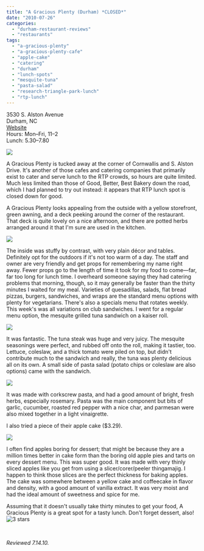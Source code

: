 ```yaml
---
title: "A Gracious Plenty (Durham) *CLOSED*"
date: "2010-07-26"
categories:
  - "durham-restaurant-reviews"
  - "restaurants"
tags:
  - "a-gracious-plenty"
  - "a-gracious-plenty-cafe"
  - "apple-cake"
  - "catering"
  - "durham"
  - "lunch-spots"
  - "mesquite-tuna"
  - "pasta-salad"
  - "research-triangle-park-lunch"
  - "rtp-lunch"
---
```


3530 S. Alston Avenue\
Durham, NC\
[Website](http://www.agraciousplentyinc.com/)\
Hours: Mon–Fri, 11–2\
Lunch: $5.30–$7.80

![](https://thegourmez-wpmedia.s3.amazonaws.com/2024/07/agraciousplenty5.jpg)

A Gracious Plenty is tucked away at the corner of Cornwallis and S. Alston Drive. It's another of those cafes and catering companies that primarily exist to cater and serve lunch to the RTP crowds, so hours are quite limited. Much less limited than those of Good, Better, Best Bakery down the road, which I had planned to try out instead: it appears that RTP lunch spot is closed down for good.

A Gracious Plenty looks appealing from the outside with a yellow storefront, green awning, and a deck peeking around the corner of the restaurant.  That deck is quite lovely on a nice afternoon, and there are potted herbs arranged around it that I'm sure are used in the kitchen.

![](https://thegourmez-wpmedia.s3.amazonaws.com/2024/07/agraciousplenty1.jpg)

The inside was stuffy by contrast, with very plain décor and tables. Definitely opt for the outdoors if it's not too warm of a day. The staff and owner are very friendly and get props for remembering my name right away. Fewer props go to the length of time it took for my food to come—far, far too long for lunch time. I overheard someone saying they had catering problems that morning, though, so it may generally be faster than the thirty minutes I waited for my meal. Varieties of quesadillas, salads, flat bread pizzas, burgers, sandwiches, and wraps are the standard menu options with plenty for vegetarians. There's also a specials menu that rotates weekly. This week's was all variations on club sandwiches. I went for a regular menu option, the mesquite grilled tuna sandwich on a kaiser roll.

![](https://thegourmez-wpmedia.s3.amazonaws.com/2024/07/agraciousplenty2.jpg)

It was fantastic. The tuna steak was huge and very juicy. The mesquite seasonings were perfect, and rubbed off onto the roll, making it tastier, too. Lettuce, coleslaw, and a thick tomato were piled on top, but didn't contribute much to the sandwich and really, the tuna was plenty delicious all on its own. A small side of pasta salad (potato chips or coleslaw are also options) came with the sandwich.

![](https://thegourmez-wpmedia.s3.amazonaws.com/2024/07/agraciousplenty3.jpg)

It was made with corkscrew pasta, and had a good amount of bright, fresh herbs, especially rosemary. Pasta was the main component but bits of garlic, cucumber, roasted red pepper with a nice char, and parmesan were also mixed together in a light vinaigrette.

I also tried a piece of their apple cake ($3.29).

![](https://thegourmez-wpmedia.s3.amazonaws.com/2024/07/agraciousplenty4.jpg)

I often find apples boring for dessert; that might be because they are a million times better in cake form than the boring old apple pies and tarts on every dessert menu. This was super good. It was made with very thinly sliced apples like you get from using a slicer/corer/peeler thingamajig. I happen to think those slices are the perfect thickness for baking apples. The cake was somewhere between a yellow cake and coffeecake in flavor and density, with a good amount of vanilla extract. It was very moist and had the ideal amount of sweetness and spice for me.

Assuming that it doesn't usually take thirty minutes to get your food, A Gracious Plenty is a great spot for a tasty lunch. Don't forget dessert, also! ![3 stars](http://s3.amazonaws.com/thegourmez-wpmedia/2009/02/rating_avocado1.gif "rating_avocado1")

 

_Reviewed 7.14.10._
